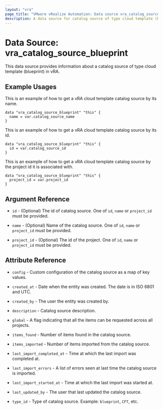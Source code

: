 ```yaml
---
layout: "vra"
page_title: "VMware vRealize Automation: Data source vra_catalog_source_blueprint"
description: A data source for catalog source of type cloud template (blueprint).
---
```


# Data Source: vra\_catalog\_source\_blueprint

This data source provides information about a catalog source of type cloud template (blueprint) in vRA.

## Example Usages

This is an example of how to get a vRA cloud template catalog source by its name.

```hcl
data "vra_catalog_source_blueprint" "this" {
  name = var.catalog_source_name
}
```

This is an example of how to get a vRA cloud template catalog source by its id.

```hcl
data "vra_catalog_source_blueprint" "this" {
  id = var.catalog_source_id
}
```

This is an example of how to get a vRA cloud template catalog source by the project id it is associated with.

```hcl
data "vra_catalog_source_blueprint" "this" {
  project_id = var.project_id
}
```


## Argument Reference

* `id` - (Optional) The id of catalog source. One of `id`, `name` or `project_id`  must be provided.

* `name` - (Optional) Name of the catalog source. One of `id`, `name` or `project_id` must be provided.

* `project_id` - (Optional) The id of the project.  One of `id`, `name` or `project_id` must be provided.


## Attribute Reference

* `config` - Custom configuration of the catalog source as a map of key values.

* `created_at` - Date when the entity was created. The date is in ISO 6801 and UTC.

* `created_by` - The user the entity was created by.

* `description` - Catalog source description.

* `global` - A flag indicating that all the items can be requested across all projects.

* `items_found` - Number of items found in the catalog source.

* `items_imported` - Number of items imported from the catalog source.

* `last_import_completed_at` - Time at which the last import was completed at.

* `last_import_errors` - A list of errors seen at last time the catalog source is imported.

* `last_import_started_at` - Time at which the last import was started at.

* `last_updated_by` - The user that last updated the catalog source. 

* `type_id` - Type of catalog source. Example: `blueprint`, `CFT`, etc.
